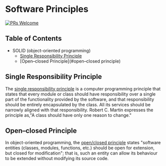# Software Principles

[![PRs Welcome](https://img.shields.io/badge/PRs-welcome-brightgreen.svg?style=flat-square)](http://makeapullrequest.com)


## Table of Contents

- SOLID (object-oriented programming)
  - [Single Responsibility Principle](#single-responsibility-principle)
  - [Open–closed Principle](#open–closed principle)


## Single Responsibility Principle

The [single responsibility principle](//en.wikipedia.org/wiki/Single_responsibility_principle)
is a computer programming principle that states that every module or class
should have responsibility over a single part of the functionality provided by
the software, and that responsibility should be entirely encapsulated by the
class. All its services should be narrowly aligned with that responsibility.
Robert C. Martin expresses the principle as,"A class should have only one reason
to change."


## Open–closed Principle

In object-oriented programming, the [open/closed principle](//en.wikipedia.org/wiki/Open–closed_principle)
states "software entities (classes, modules, functions, etc.) should be open
for extension, but closed for modification"; that is, such an entity can
allow its behaviour to be extended without modifying its source code.
